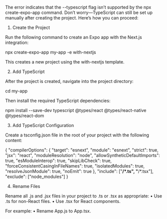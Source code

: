 The error indicates that the --typescript flag isn’t supported by the npx create-expo-app command. Don’t worry—TypeScript can still be set up manually after creating the project. Here’s how you can proceed:

1. Create the Project

Run the following command to create an Expo app with the Next.js integration:

npx create-expo-app my-app -e with-nextjs

This creates a new project using the with-nextjs template.

2. Add TypeScript

After the project is created, navigate into the project directory:

cd my-app

Then install the required TypeScript dependencies:

npm install --save-dev typescript @types/react @types/react-native @types/react-dom

3. Add TypeScript Configuration

Create a tsconfig.json file in the root of your project with the following content:

{
  "compilerOptions": {
    "target": "esnext",
    "module": "esnext",
    "strict": true,
    "jsx": "react",
    "moduleResolution": "node",
    "allowSyntheticDefaultImports": true,
    "esModuleInterop": true,
    "skipLibCheck": true,
    "forceConsistentCasingInFileNames": true,
    "isolatedModules": true,
    "resolveJsonModule": true,
    "noEmit": true
  },
  "include": ["**/*.ts", "**/*.tsx"],
  "exclude": ["node_modules"]
}

4. Rename Files

Rename all .js and .jsx files in your project to .ts or .tsx as appropriate:
	•	Use .ts for non-React files.
	•	Use .tsx for React components.

For example:
	•	Rename App.js to App.tsx.
